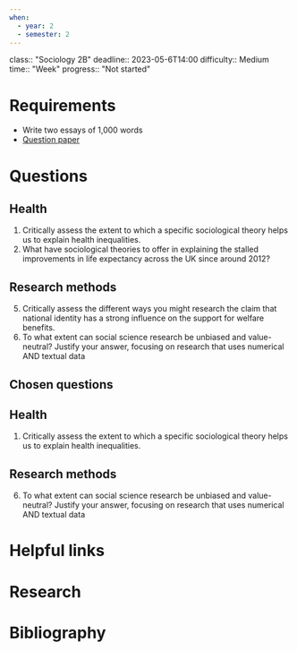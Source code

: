 ```yaml
---
when:
  - year: 2
  - semester: 2
---
```


class:: "Sociology 2B"
deadline:: 2023-05-6T14:00
difficulty:: Medium
time:: "Week"
progress:: "Not started"

# Requirements
- Write two essays of 1,000 words
- [Question paper](https://moodle.gla.ac.uk/pluginfile.php/6311848/mod_resource/content/7/Sociology%202B%20April_May%20Exam%20Paper.pdf)

# Questions
## Health
1. Critically assess the extent to which a specific sociological theory helps us to explain health inequalities.
2. What have sociological theories to offer in explaining the stalled improvements in life expectancy across the UK since around 2012?

## Research methods
5. Critically assess the different ways you might research the claim that national identity has a strong influence on the support for welfare benefits.
6. To what extent can social science research be unbiased and value-neutral? Justify your answer, focusing on research that uses numerical AND textual data

## Chosen questions
## Health
1. Critically assess the extent to which a specific sociological theory helps us to explain health inequalities.

## Research methods
6. To what extent can social science research be unbiased and value-neutral? Justify your answer, focusing on research that uses numerical AND textual data

# Helpful links

# Research

# Bibliography
